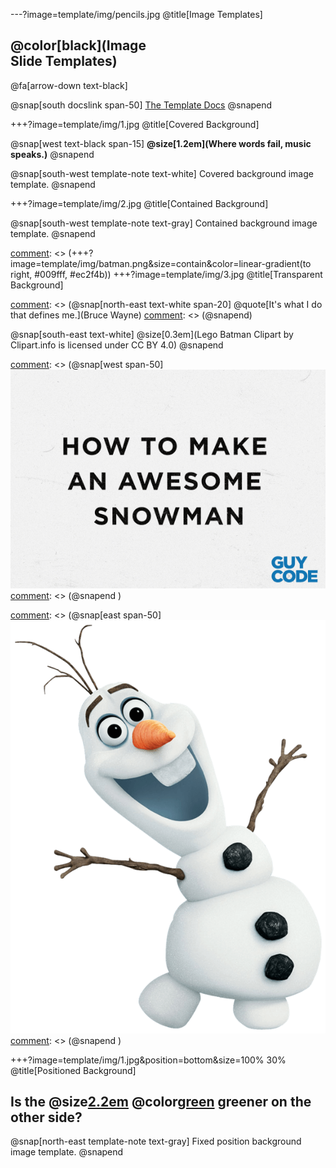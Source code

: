 ---?image=template/img/pencils.jpg
@title[Image Templates]

## @color[black](Image<br>Slide Templates)

@fa[arrow-down text-black]

@snap[south docslink span-50]
[The Template Docs](https://gitpitch.com/andresmitre/WorkStation/)
@snapend


+++?image=template/img/1.jpg
@title[Covered Background]

@snap[west text-black span-15]
**@size[1.2em](Where words fail, music speaks.)**
@snapend

@snap[south-west template-note text-white]
Covered background image template.
@snapend

[comment]: <> (+++?image=template/img/dataflow.png&size=contain)
+++?image=template/img/2.jpg
@title[Contained Background]

@snap[south-west template-note text-gray]
Contained background image template.
@snapend


[comment]: <> (+++?image=template/img/batman.png&size=contain&color=linear-gradient(to right, #009fff, #ec2f4b))
+++?image=template/img/3.jpg
@title[Transparent Background]

[comment]: <> (@snap[north-east text-white span-20]
@quote[It's what I do that defines me.](Bruce Wayne)
[comment]: <> (@snapend)


[comment]: <> (@snap[south-west template-note text-white]
Transparent background with gradient template.
@snapend
)

@snap[south-east text-white]
@size[0.3em](Lego Batman Clipart by Clipart.info is licensed under CC BY 4.0)
@snapend

[comment]: <> (+++?image=template/img/geek.png&repeat=repeat-x&color=#F5DB2E&size=25% auto
+++?image=template/img/geek.png&repeat=repeat-x&color=#F5DB2E&size=25% auto
@title[Repeat Background]
)

[comment]: <> (@snap[north-east text-black span-70]
@quote[Beware of geeks bearing formulas.]
@snapend
)

[comment]: <> (@snap[south-west template-note text-black]
Transparent background image-repeat template.
@snapend
)

[comment]: <> (+++
@title[Side-by-Side Images]
)

[comment]: <> (@snap[west span-50]
![SNOWMAN](template/img/snowman.gif)
[comment]: <> (@snapend
)

[comment]: <> (@snap[east span-50]
![OLAF](template/img/olaf.png)
[comment]: <> (@snapend
)

[comment]: <> (@snap[south-west template-note text-gray]
Side-by-side inline images template.
@snapend
)

[comment]: <> (+++?image=template/img/geek.gif
@title[GIF Background]
)
[comment]: <> (@snap[north-east text-white]
The Suave Geek
@snapend
)
[comment]: <> (@snap[south-east template-note text-white]
Covered background animated GIF template.
@snapend
)

+++?image=template/img/1.jpg&position=bottom&size=100% 30%
@title[Positioned Background]

## Is the @size[2.2em](grass) @color[green](always) greener on the other side?

@snap[north-east template-note text-gray]
Fixed position background image template.
@snapend
